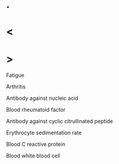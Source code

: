 # .

# <

# >

Fatigue

Arthritis

Antibody against nucleic acid

Blood rheumatoid factor

Antibody against cyclic citrullinated peptide

Erythrocyte sedimentation rate

Blood C reactive protein

Blood white blood cell
